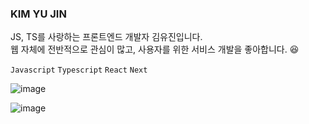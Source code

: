 ### KIM YU JIN
JS, TS를 사랑하는 프론트엔드 개발자 김유진입니다. <br>
웹 자체에 전반적으로 관심이 많고, 사용자를 위한 서비스 개발을 좋아합니다. 😆

`Javascript` `Typescript` `React` `Next`

<!--
**jellybrown/jellybrown** is a ✨ _special_ ✨ repository because its `README.md` (this file) appears on your GitHub profile.

Here are some ideas to get you started:

- 🔭 I’m currently working on ...
- 🌱 I’m currently learning ...
- 👯 I’m looking to collaborate on ...
- 🤔 I’m looking for help with ...
- 💬 Ask me about ...
- 📫 How to reach me: ...
- 😄 Pronouns: ...
- ⚡ Fun fact: ...
-->

![image](https://user-images.githubusercontent.com/38929712/148078555-09985bfe-417f-4e00-a2ac-1057af35e7d6.png)

![image](https://user-images.githubusercontent.com/38929712/148078614-4b1a9ed6-f3a7-41c2-b31e-63eac608dcd6.png)

